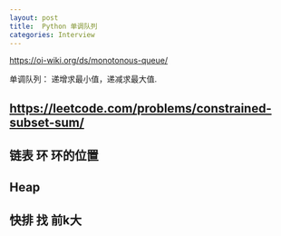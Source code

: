 ```yaml
---
layout: post
title:  Python 单调队列
categories: Interview
---
```


https://oi-wiki.org/ds/monotonous-queue/

单调队列：
递增求最小值，递减求最大值.


## https://leetcode.com/problems/constrained-subset-sum/

## 链表 环 环的位置

## Heap

## 快排 找 前k大